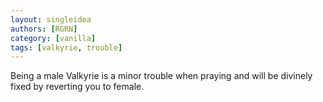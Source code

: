 ```yaml
---
layout: singleidea
authors: [RGRN]
category: [vanilla]
tags: [valkyrie, trouble]
---
```

Being a male Valkyrie is a minor trouble when praying and will be divinely fixed by reverting you to female.
